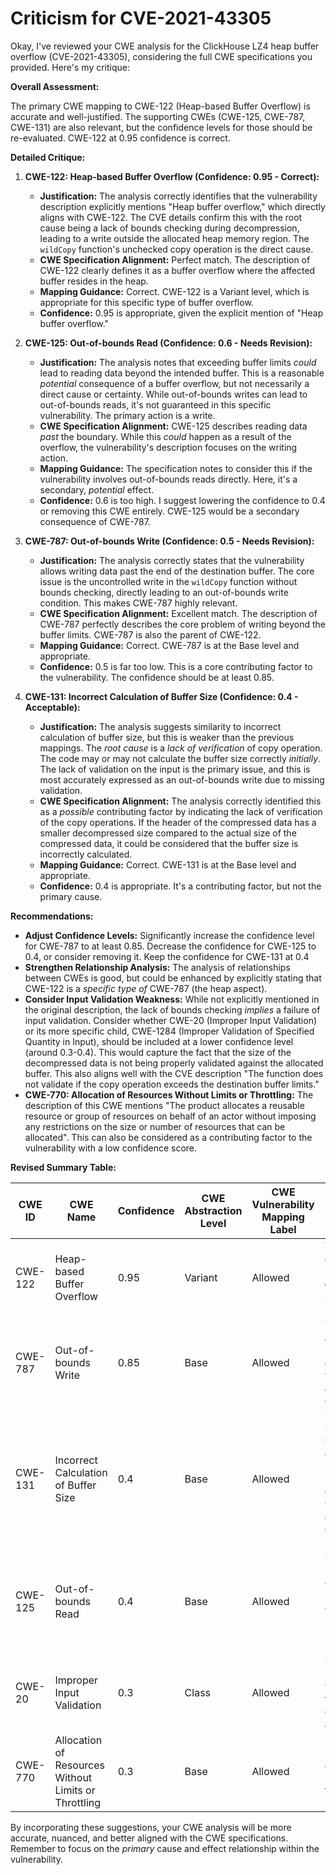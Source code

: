 # Criticism for CVE-2021-43305

Okay, I've reviewed your CWE analysis for the ClickHouse LZ4 heap buffer overflow (CVE-2021-43305), considering the full CWE specifications you provided. Here's my critique:

**Overall Assessment:**

The primary CWE mapping to CWE-122 (Heap-based Buffer Overflow) is accurate and well-justified. The supporting CWEs (CWE-125, CWE-787, CWE-131) are also relevant, but the confidence levels for those should be re-evaluated. CWE-122 at 0.95 confidence is correct.

**Detailed Critique:**

1.  **CWE-122: Heap-based Buffer Overflow (Confidence: 0.95 - Correct):**
    *   **Justification:** The analysis correctly identifies that the vulnerability description explicitly mentions "Heap buffer overflow," which directly aligns with CWE-122.  The CVE details confirm this with the root cause being a lack of bounds checking during decompression, leading to a write outside the allocated heap memory region. The `wildCopy` function's unchecked copy operation is the direct cause.
    *   **CWE Specification Alignment:**  Perfect match. The description of CWE-122 clearly defines it as a buffer overflow where the affected buffer resides in the heap.
    *   **Mapping Guidance:** Correct. CWE-122 is a Variant level, which is appropriate for this specific type of buffer overflow.
    *   **Confidence:** 0.95 is appropriate, given the explicit mention of "Heap buffer overflow."

2.  **CWE-125: Out-of-bounds Read (Confidence: 0.6 - Needs Revision):**
    *   **Justification:** The analysis notes that exceeding buffer limits *could* lead to reading data beyond the intended buffer.  This is a reasonable *potential* consequence of a buffer overflow, but not necessarily a direct cause or certainty. While out-of-bounds writes can lead to out-of-bounds reads, it's not guaranteed in this specific vulnerability. The primary action is a write.
    *   **CWE Specification Alignment:** CWE-125 describes reading data *past* the boundary.  While this *could* happen as a result of the overflow, the vulnerability's description focuses on the writing action.
    *   **Mapping Guidance:**  The specification notes to consider this if the vulnerability involves out-of-bounds reads directly.  Here, it's a secondary, *potential* effect.
    *   **Confidence:** 0.6 is too high. I suggest lowering the confidence to 0.4 or removing this CWE entirely. CWE-125 would be a secondary consequence of CWE-787.

3.  **CWE-787: Out-of-bounds Write (Confidence: 0.5 - Needs Revision):**
    *   **Justification:** The analysis correctly states that the vulnerability allows writing data past the end of the destination buffer. The core issue is the uncontrolled write in the `wildCopy` function without bounds checking, directly leading to an out-of-bounds write condition.  This makes CWE-787 highly relevant.
    *   **CWE Specification Alignment:**  Excellent match. The description of CWE-787 perfectly describes the core problem of writing beyond the buffer limits.  CWE-787 is also the parent of CWE-122.
    *   **Mapping Guidance:** Correct. CWE-787 is at the Base level and appropriate.
    *   **Confidence:** 0.5 is far too low. This is a core contributing factor to the vulnerability. The confidence should be at least 0.85.

4.  **CWE-131: Incorrect Calculation of Buffer Size (Confidence: 0.4 - Acceptable):**
    *   **Justification:** The analysis suggests similarity to incorrect calculation of buffer size, but this is weaker than the previous mappings. The *root cause* is a *lack of verification* of copy operation. The code may or may not calculate the buffer size correctly *initially*. The lack of validation on the input is the primary issue, and this is most accurately expressed as an out-of-bounds write due to missing validation.
    *   **CWE Specification Alignment:** The analysis correctly identified this as a *possible* contributing factor by indicating the lack of verification of the copy operations. If the header of the compressed data has a smaller decompressed size compared to the actual size of the compressed data, it could be considered that the buffer size is incorrectly calculated.
    *   **Mapping Guidance:** Correct. CWE-131 is at the Base level and appropriate.
    *   **Confidence:** 0.4 is appropriate. It's a contributing factor, but not the primary cause.

**Recommendations:**

*   **Adjust Confidence Levels:** Significantly increase the confidence level for CWE-787 to at least 0.85. Decrease the confidence for CWE-125 to 0.4, or consider removing it. Keep the confidence for CWE-131 at 0.4
*   **Strengthen Relationship Analysis:** The analysis of relationships between CWEs is good, but could be enhanced by explicitly stating that CWE-122 is a *specific type of* CWE-787 (the heap aspect).
*   **Consider Input Validation Weakness:** While not explicitly mentioned in the original description, the lack of bounds checking *implies* a failure of input validation.  Consider whether CWE-20 (Improper Input Validation) or its more specific child, CWE-1284 (Improper Validation of Specified Quantity in Input), should be included at a lower confidence level (around 0.3-0.4). This would capture the fact that the size of the decompressed data is not being properly validated against the allocated buffer. This also aligns well with the CVE description "The function does not validate if the copy operation exceeds the destination buffer limits."
*    **CWE-770: Allocation of Resources Without Limits or Throttling:** The description of this CWE mentions "The product allocates a reusable resource or group of resources on behalf of an actor without imposing any restrictions on the size or number of resources that can be allocated". This can also be considered as a contributing factor to the vulnerability with a low confidence score.

**Revised Summary Table:**

| CWE ID | CWE Name | Confidence | CWE Abstraction Level | CWE Vulnerability Mapping Label | CWE-Vulnerability Mapping Notes |
|---|---|---|---|---|---|
| CWE-122 | Heap-based Buffer Overflow | 0.95 | Variant | Allowed | The vulnerability explicitly states "**Heap buffer overflow**" and the CWE description matches this. |
| CWE-787 | Out-of-bounds Write | 0.85 | Base | Allowed | The vulnerability allows writing data past the end of the destination buffer, which is the primary action causing the overflow. |
| CWE-131 | Incorrect Calculation of Buffer Size | 0.4 | Base | Allowed | The **root cause** involves missing verification of copy operation in LZ4decompressImpl loop, and arbitrary copy operation, which is similar to an incorrect calculation of buffer size. |
| CWE-125 | Out-of-bounds Read | 0.4 | Base | Allowed | The vulnerability involves a copy operation exceeding buffer limits, which could potentially lead to reading data beyond the intended buffer. |
| CWE-20  | Improper Input Validation | 0.3 | Class | Allowed | The system does not properly validate the size of the uncompressed data against the allocated buffer. |
| CWE-770  | Allocation of Resources Without Limits or Throttling | 0.3 | Base | Allowed | Resources are allocated without limits and are not throttled. |

By incorporating these suggestions, your CWE analysis will be more accurate, nuanced, and better aligned with the CWE specifications. Remember to focus on the *primary* cause and effect relationship within the vulnerability.